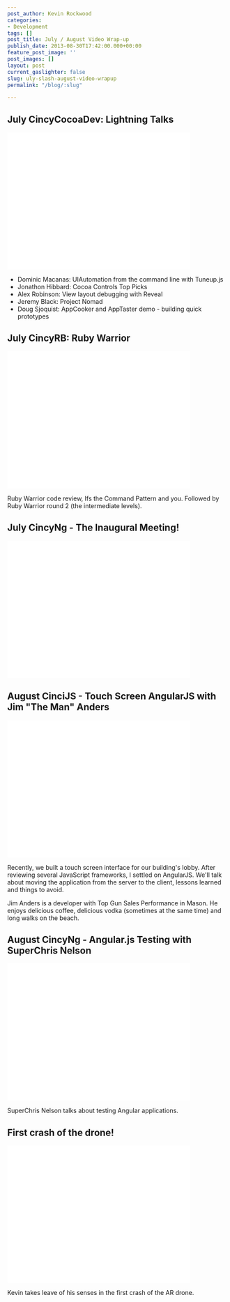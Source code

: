 ```yaml
---
post_author: Kevin Rockwood
categories:
- Development
tags: []
post_title: July / August Video Wrap-up
publish_date: 2013-08-30T17:42:00.000+00:00
feature_post_image: ''
post_images: []
layout: post
current_gaslighter: false
slug: uly-slash-august-video-wrapup
permalink: "/blog/:slug"

---
```

## July CincyCocoaDev: Lightning Talks

<iframe width="420" height="315" src="//www.youtube.com/embed/3e_Wf_BTovQ" frameborder="0" allowfullscreen></iframe>

* Dominic Macanas: UIAutomation from the command line with Tuneup.js
* Jonathon Hibbard: Cocoa Controls Top Picks
* Alex Robinson: View layout debugging with Reveal
* Jeremy Black: Project Nomad
* Doug Sjoquist: AppCooker and AppTaster demo - building quick prototypes

## July CincyRB: Ruby Warrior

<iframe width="420" height="315" src="//www.youtube.com/embed/Crp961UlOG4" frameborder="0" allowfullscreen></iframe>

Ruby Warrior code review, Ifs the Command Pattern and you. Followed by
Ruby Warrior round 2 (the intermediate levels).

## July CincyNg - The Inaugural Meeting!

<iframe width="420" height="315" src="//www.youtube.com/embed/iyE_C2YQ87s" frameborder="0" allowfullscreen></iframe>

## August CinciJS - Touch Screen AngularJS with Jim "The Man" Anders

<iframe width="420" height="315" src="//www.youtube.com/embed/UjFhIxNK6wg" frameborder="0" allowfullscreen></iframe>

Recently, we built a touch screen interface for our building's lobby.
After reviewing several JavaScript frameworks, I settled on AngularJS.
We'll talk about moving the application from the server to the client,
lessons learned and things to avoid.

Jim Anders is a developer with Top Gun Sales Performance in Mason. He
enjoys delicious coffee, delicious vodka (sometimes at the same time)
and long walks on the beach.

## August CincyNg - Angular.js Testing with SuperChris Nelson

<iframe width="420" height="315" src="//www.youtube.com/embed/AzexWKEsbVs" frameborder="0" allowfullscreen></iframe>

SuperChris Nelson talks about testing Angular applications.

## First crash of the drone!

<iframe width="420" height="315" src="//www.youtube.com/embed/BxdJntarMdQ" frameborder="0" allowfullscreen></iframe>

Kevin takes leave of his senses in the first crash of the AR drone.

